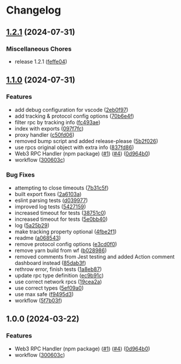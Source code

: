 # Changelog

## [1.2.1](https://github.com/ubiquity/rpc-handler/compare/v1.1.0...v1.2.1) (2024-07-31)


### Miscellaneous Chores

* release 1.2.1 ([feffe04](https://github.com/ubiquity/rpc-handler/commit/feffe04efdff124a51adc07045e9a35116230a71))

## [1.1.0](https://github.com/ubiquity/rpc-handler/compare/v1.0.0...v1.1.0) (2024-07-31)


### Features

* add debug configuration for vscode ([2eb0f97](https://github.com/ubiquity/rpc-handler/commit/2eb0f977254991707d4d19fbb3741b54145cab5f))
* add tracking & protocol config options ([70b6e4f](https://github.com/ubiquity/rpc-handler/commit/70b6e4ffe40f0aca65f62196492f6d6293f51ed4))
* filter rpc by tracking info ([fc493ae](https://github.com/ubiquity/rpc-handler/commit/fc493aecd97851d349a8033ef4e802aa48e4de19))
* index with exports ([097f7fc](https://github.com/ubiquity/rpc-handler/commit/097f7fcd4465addd3985faa6fc1a102c3624896e))
* proxy handler ([c50fd06](https://github.com/ubiquity/rpc-handler/commit/c50fd068685248f2809a6f9430c6748a695217b7))
* removed bump script and added release-please ([5b2f026](https://github.com/ubiquity/rpc-handler/commit/5b2f02618df036e030c043ffc17a2a6819c66531))
* use rpcs original object with extra info ([837fd86](https://github.com/ubiquity/rpc-handler/commit/837fd86c472cb12e71b54caf1c0433d7553ccfc3))
* Web3 RPC Handler (npm package) ([#1](https://github.com/ubiquity/rpc-handler/issues/1)) ([#4](https://github.com/ubiquity/rpc-handler/issues/4)) ([0d964b0](https://github.com/ubiquity/rpc-handler/commit/0d964b09871b09fa5ce441d3339254d171ecae62))
* workflow ([300603c](https://github.com/ubiquity/rpc-handler/commit/300603cbdc788b44c80a366021142f99842590ba))


### Bug Fixes

* attempting to close timeouts ([7b31c5f](https://github.com/ubiquity/rpc-handler/commit/7b31c5f82a50a0d4c33c9205643cce19c41d3152))
* built export fixes ([2a6103a](https://github.com/ubiquity/rpc-handler/commit/2a6103a7d9b14ffa66355016ed6f4b2af9a64531))
* eslint parsing tests ([d039977](https://github.com/ubiquity/rpc-handler/commit/d039977b2e9d77866c18f231bf6e0b5184963525))
* improved log tests ([5427159](https://github.com/ubiquity/rpc-handler/commit/54271597bc74ee945a12d584caea386b52354267))
* increased timeout for tests ([38751c0](https://github.com/ubiquity/rpc-handler/commit/38751c02b54febec1c653af49b8cef10b14ffcbb))
* increased timeout for tests ([5e0bb40](https://github.com/ubiquity/rpc-handler/commit/5e0bb40625bf44ee79194ea26d4c7c5984d5e9c7))
* log ([5a25b29](https://github.com/ubiquity/rpc-handler/commit/5a25b29e668398abefa97b44a11846f7cdda8571))
* make tracking property optional ([4fbe2f1](https://github.com/ubiquity/rpc-handler/commit/4fbe2f14f9171dc4bc8eabb29add44dda4beebe3))
* readme ([a068543](https://github.com/ubiquity/rpc-handler/commit/a068543dd0c21b723876bc05a58272240ecbac01))
* remove protocol config options ([e3cd0f0](https://github.com/ubiquity/rpc-handler/commit/e3cd0f00ad1325b8c24f8288e5d110f637110ac3))
* remove yarn build from wf ([b028986](https://github.com/ubiquity/rpc-handler/commit/b028986b63cd5bd52e7260c6aa220b8d14a5b184))
* removed comments from Jest testing and added Action comment dashboard instead ([85dab3f](https://github.com/ubiquity/rpc-handler/commit/85dab3fb961fcb802c7e5d5be95c1025d6148528))
* rethrow error, finish tests ([1a8eb87](https://github.com/ubiquity/rpc-handler/commit/1a8eb874902085c8978eddc978de97cf80d94f59))
* update rpc type definition ([ec9b91c](https://github.com/ubiquity/rpc-handler/commit/ec9b91cdca285b9800ed3305795d89f6e7d5d31f))
* use correct network rpcs ([19cea2a](https://github.com/ubiquity/rpc-handler/commit/19cea2ac65c5982c76c12e2c092d2e0664275573))
* use correct types ([5ef09a0](https://github.com/ubiquity/rpc-handler/commit/5ef09a0bdb5733f7627470cd2e5d02ad89774442))
* use max safe ([f9495d3](https://github.com/ubiquity/rpc-handler/commit/f9495d3d3b5703a9d4052432d66e5f7fb0c95860))
* workflow ([5f7b03f](https://github.com/ubiquity/rpc-handler/commit/5f7b03fd9fae8c3abfecef89043949420a12049a))

## 1.0.0 (2024-03-22)

### Features

- Web3 RPC Handler (npm package) ([#1](https://github.com/ubiquity/rpc-handler/issues/1)) ([#4](https://github.com/ubiquity/rpc-handler/issues/4)) ([0d964b0](https://github.com/ubiquity/rpc-handler/commit/0d964b09871b09fa5ce441d3339254d171ecae62))
- workflow ([300603c](https://github.com/ubiquity/rpc-handler/commit/300603cbdc788b44c80a366021142f99842590ba))
